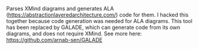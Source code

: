 Parses XMind diagrams and generates ALA (https://abstractionlayeredarchitecture.com/) code for them. I hacked this together because code generation was needed for ALA diagrams. This tool has been replaced by GALADE, which can generate code from its own diagrams, and does not require XMind. See more here: https://github.com/arnab-sen/GALADE